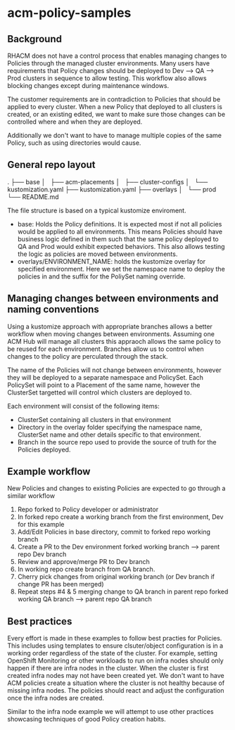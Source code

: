 # acm-policy-samples

## Background
RHACM does not have a control process that enables managing changes to Policies through the managed cluster environments.  Many users have requirements that Policy changes should be deployed to Dev --> QA --> Prod clusters in sequence to allow testing.  This workflow also allows blocking changes except during maintenance windows.  

The customer requirements are in contradiction to Policies that should be applied to every cluster.  When a new Policy that deployed to all clusters is created, or an existing edited, we want to make sure those changes can be controlled where and when they are deployed.

Additionally we don't want to have to manage multiple copies of the same Policy, such as using directories would cause.  

## General repo layout
.
├── base
│   ├── acm-placements
│   ├── cluster-configs
│   └── kustomization.yaml
├── kustomization.yaml
├── overlays
│   └── prod
└── README.md

The file structure is based on a typical kustomize enviroment.
 - base: Holds the Policy definitions.  It is expected most if not all policies would be applied to all environments.  This means Policies should have business logic defined in them such that the same policy deployed to QA and Prod would exhibit expected behaviors.  This also allows testing the logic as policies are moved between environments.  
 - overlays/ENVIRONMENT_NAME: holds the kustomize overlay for specified environment.  Here we set the namespace name to deploy the policies in and the suffix for the PoliySet naming override.


## Managing changes between environments and naming conventions
 Using a kustomize approach with appropriate branches allows a better workflow when moving changes between environments.  Assuming one ACM Hub will manage all clusters this appraoch allows the same policy to be reused for each environment.  Branches allow us to control when changes to the policy are perculated through the stack.

 The name of the Policies will not change between environments, however they will be deployed to a separate namespace and PolicySet.  Each PolicySet will point to a Placement of the same name, however the ClusterSet targetted will control which clusters are deployed to.

 Each environment will consist of the following items:
 - ClusterSet containing all clusters in that environment
 - Directory in the overlay folder specifying the namespace name, ClusterSet name and other details specific to that environment.
 - Branch in the source repo used to provide the source of truth for the Policies deployed.

## Example workflow 
New Policies and changes to existing Policies are expected to go through a similar workflow
1. Repo forked to Policy developer or administrator
2. In forked repo create a working branch from the first environment, Dev for this example
3. Add/Edit Policies in base directory, commit to forked repo working branch
4. Create a PR to the Dev environment
    forked working branch --> parent repo Dev branch
5. Review and approve/merge PR to Dev branch
6. In working repo create branch from QA branch.
7. Cherry pick changes from original working branch (or Dev branch if change PR has been merged)
8. Repeat steps #4 & 5 merging change to QA branch in parent repo
   forked working QA branch --> parent repo QA branch


## Best practices
Every effort is made in these examples to follow best practies for Policies.  This includes using templates to ensure clsuter/object configuration is in a working order regardless of the state of the cluster.  For example, setting OpenShift Monitoring or other workloads to run on infra nodes should only happen if there are infra nodes in the cluster.  When the cluster is first created infra nodes may not have been created yet.  We don't want to have ACM policies create a situation where the cluster is not healthy because of missing infra nodes.  The policies should react and adjust the configuration once the infra nodes are created.

Similar to the infra node example we will attempt to use other practices showcasing techniques of good Policy creation habits.
